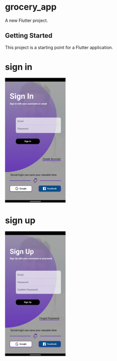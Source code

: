 # grocery_app

A new Flutter project.

## Getting Started

This project is a starting point for a Flutter application.

<h1>sign in</h1>
<img src= "signin.png" width= 200px>

<h1>sign up</h1>
<img src= "signup.png" width= 200px>
